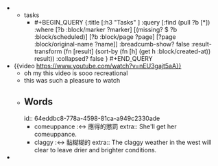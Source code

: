 -
	- tasks
		- #+BEGIN_QUERY
		  {:title [:h3 "Tasks" ]
		  :query [:find (pull ?b [*])
		  :where
		    [?b :block/marker ?marker]
		    [(missing? $ ?b :block/scheduled)]
		    [?b :block/page ?page]
		    [?page :block/original-name ?name]]
		  :breadcumb-show? false
		  :result-transform (fn [result]
		  (sort-by (fn [h]
		  (get h :block/created-at)) result))
		  :collapsed? false
		  }
		  #+END_QUERY
- {{video https://www.youtube.com/watch?v=nEU3gajt5aA}}
	- oh my this video is sooo recreational
	- this was such a pleasure to watch
	- ## Words
	  id:: 64eddbc8-778a-4598-81ca-a949c2330ade
		- comeuppance :<-> 應得的懲罰 
		  extra:: She'll get her comeuppance.
		- claggy :<-> 黏糊糊的
		  extra:: The claggy weather in the west will clear to leave drier and brighter conditions.
-